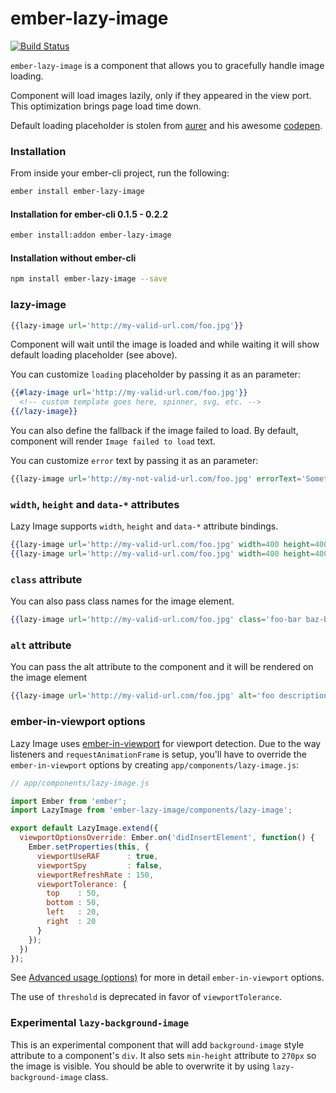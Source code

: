 # ember-lazy-image

[![Build Status](https://travis-ci.org/twokul/ember-lazy-image.svg)](https://travis-ci.org/twokul/ember-lazy-image)

`ember-lazy-image` is a component that allows you to gracefully handle image loading.

Component will load images lazily, only if they appeared in the view port.
This optimization brings page load time down.

Default loading placeholder is stolen from [aurer](https://github.com/aurer) and his awesome [codepen](http://codepen.io/aurer/pen/jEGbA).

### Installation

From inside your ember-cli project, run the following:

```bash
ember install ember-lazy-image
```

#### Installation for ember-cli 0.1.5 - 0.2.2

```bash
ember install:addon ember-lazy-image
```

#### Installation without ember-cli

```bash
npm install ember-lazy-image --save
```

### lazy-image

```hbs
{{lazy-image url='http://my-valid-url.com/foo.jpg'}}
```

Component will wait until the image is loaded and while waiting it will show default
loading placeholder (see above).

You can customize `loading` placeholder by passing it as an parameter:

```hbs
{{#lazy-image url='http://my-valid-url.com/foo.jpg'}}
  <!-- custom template goes here, spinner, svg, etc. -->
{{/lazy-image}}
```

You can also define the fallback if the image failed to load. By default, component will render
`Image failed to load` text.

You can customize `error` text by passing it as an parameter:

```hbs
{{lazy-image url='http://my-not-valid-url.com/foo.jpg' errorText='Something went wrong.'}}
```

### `width`, `height` and `data-*` attributes

Lazy Image supports `width`, `height` and `data-*` attribute bindings.

```hbs
{{lazy-image url='http://my-valid-url.com/foo.jpg' width=400 height=400 data-foo-bar="my-foo-bar"}}
{{lazy-image url='http://my-valid-url.com/foo.jpg' width=400 height=400 data-foo-bar=foo.bar.path}}
```

### `class` attribute

You can also pass class names for the image element.

```hbs
{{lazy-image url='http://my-valid-url.com/foo.jpg' class='foo-bar baz-bar'}}
```

### `alt` attribute

You can pass the alt attribute to the component and it will be rendered on the image element

```hbs
{{lazy-image url='http://my-valid-url.com/foo.jpg' alt='foo description'}}
```

### ember-in-viewport options

Lazy Image uses [ember-in-viewport](https://github.com/dockyard/ember-in-viewport/) for viewport detection. Due to the way listeners and `requestAnimationFrame` is setup, you'll have to override the `ember-in-viewport` options by creating `app/components/lazy-image.js`:

```js
// app/components/lazy-image.js

import Ember from 'ember';
import LazyImage from 'ember-lazy-image/components/lazy-image';

export default LazyImage.extend({
  viewportOptionsOverride: Ember.on('didInsertElement', function() {
    Ember.setProperties(this, {
      viewportUseRAF      : true,
      viewportSpy         : false,
      viewportRefreshRate : 150,
      viewportTolerance: {
        top    : 50,
        bottom : 50,
        left   : 20,
        right  : 20
      }
    });
  })
});
```

See [Advanced usage (options)](https://github.com/dockyard/ember-in-viewport/tree/1.0.0#advanced-usage-options) for more in detail `ember-in-viewport` options.

The use of `threshold` is deprecated in favor of `viewportTolerance`.

### Experimental `lazy-background-image`

This is an experimental component that will add `background-image` style attribute to a component's `div`. It also
sets `min-height` attribute to `270px` so the image is visible. You should be able to overwrite it by using `lazy-background-image` class.
